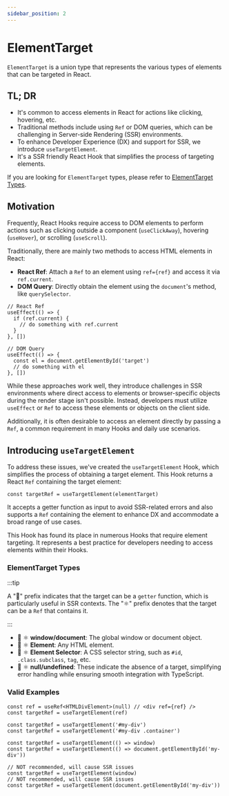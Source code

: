 ```yaml
---
sidebar_position: 2
---
```


# ElementTarget

`ElementTarget` is a union type that represents the various types of elements that can be targeted in React.

## TL; DR

- It's common to access elements in React for actions like clicking, hovering, etc.
- Traditional methods include using `Ref` or DOM queries, which can be challenging in Server-side Rendering (SSR) environments.
- To enhance Developer Experience (DX) and support for SSR, we introduce `useTargetElement`.
- It's a SSR friendly React Hook that simplifies the process of targeting elements.

If you are looking for `ElementTarget` types, please refer to [ElementTarget Types](#elementtarget-types).

## Motivation

Frequently, React Hooks require access to DOM elements to perform actions such as clicking outside a component (`useClickAway`), hovering (`useHover`), or scrolling (`useScroll`).

Traditionally, there are mainly two methods to access HTML elements in React:

- **React Ref**: Attach a `Ref` to an element using `ref={ref}` and access it via `ref.current`.
- **DOM Query**: Directly obtain the element using the `document`'s method, like `querySelector`.

```tsx
// React Ref
useEffect(() => {
  if (ref.current) {
    // do something with ref.current
  }
}, [])

// DOM Query
useEffect(() => {
  const el = document.getElementById('target')
  // do something with el
}, [])
```

While these approaches work well, they introduce challenges in SSR environments where direct access to elements or browser-specific objects during the render stage isn't possible. Instead, developers must utilize `useEffect` or `Ref` to access these elements or objects on the client side.

Additionally, it is often desirable to access an element directly by passing a `Ref`, a common requirement in many Hooks and daily use scenarios.

## Introducing `useTargetElement`

To address these issues, we've created the `useTargetElement` Hook, which simplifies the process of obtaining a target element. This Hook returns a React `Ref` containing the target element:

```tsx
const targetRef = useTargetElement(elementTarget)
```

It accepts a getter function as input to avoid SSR-related errors and also supports a `Ref` containing the element to enhance DX and accommodate a broad range of use cases.

This Hook has found its place in numerous Hooks that require element targeting. It represents a best practice for developers needing to access elements within their Hooks.

### ElementTarget Types

:::tip

A "🚥" prefix indicates that the target can be a `getter` function, which is particularly useful in SSR contexts. The "⚛️" prefix denotes that the target can be a `Ref` that contains it.

:::

- 🚥 ⚛️ **window/document**: The global window or document object.
- 🚥 ⚛️ **Element**: Any HTML element.
- 🚥 ⚛️ **Element Selector**: A CSS selector string, such as `#id`, `.class.subclass`, `tag`, etc.
- 🚥 ⚛️ **null/undefined**: These indicate the absence of a target, simplifying error handling while ensuring smooth integration with TypeScript.

### Valid Examples

```tsx
const ref = useRef<HTMLDivElement>(null) // <div ref={ref} />
const targetRef = useTargetElement(ref)

const targetRef = useTargetElement('#my-div')
const targetRef = useTargetElement('#my-div .container')

const targetRef = useTargetElement(() => window)
const targetRef = useTargetElement(() => document.getElementById('my-div'))

// NOT recommended, will cause SSR issues
const targetRef = useTargetElement(window)
// NOT recommended, will cause SSR issues
const targetRef = useTargetElement(document.getElementById('my-div'))
```
